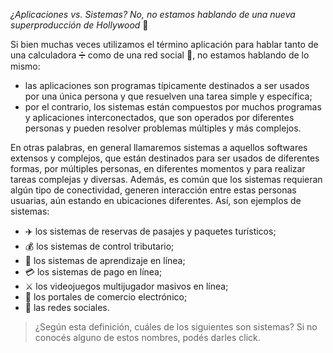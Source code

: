 _¿Aplicaciones vs. Sistemas? No, no estamos hablando de una nueva superproducción de Hollywood_  :movie_camera:

Si bien muchas veces utilizamos el término aplicación para hablar tanto de una calculadora :heavy_division_sign: como de una red social :busts_in_silhouette:, no estamos hablando de lo mismo: 

* las aplicaciones son programas típicamente destinados a ser usados por una única persona y que resuelven una tarea simple y específica; 
* por el contrario, los sistemas están compuestos por muchos programas y aplicaciones interconectados, que son operados por diferentes personas y pueden resolver problemas múltiples y más complejos. 

En otras palabras, en general llamaremos sistemas a aquellos softwares extensos y complejos, que están destinados para ser usados  de diferentes formas, por múltiples personas, en diferentes momentos y para realizar tareas complejas y diversas. Además, es común que los sistemas requieran algún tipo de conectividad, generen interacción entre estas personas usuarias, aún estando en ubicaciones diferentes. Así, son ejemplos de sistemas: 

* :airplane: los sistemas de reservas de pasajes y paquetes turísticos;
* :moneybag: los sistemas de control tributario;
* :book: los sistemas de aprendizaje en línea;
* :credit_card: los sistemas de pago en línea;
* :crossed_swords: los videojuegos multijugador masivos en línea;
* :shopping_cart: los portales de comercio electrónico;
* :busts_in_silhouette: las redes sociales.

> ¿Según esta definición, cuáles de los siguientes son sistemas? Si no conocés alguno de estos nombres, podés darles click.  
